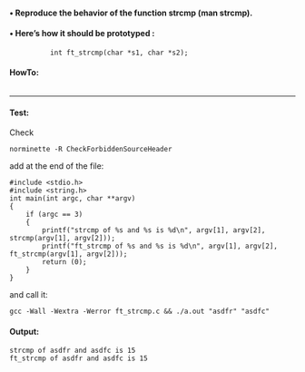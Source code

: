 #### • Reproduce the behavior of the function strcmp (man strcmp). 
#### • Here’s how it should be prototyped :
```
          int ft_strcmp(char *s1, char *s2);
```
#### HowTo:
```

```
--------  
#### Test:
Check
```
norminette -R CheckForbiddenSourceHeader 
```
add at the end of the file:
```
#include <stdio.h>
#include <string.h>
int	main(int argc, char **argv)
{
	if (argc == 3)
	{
		printf("strcmp of %s and %s is %d\n", argv[1], argv[2], strcmp(argv[1], argv[2]));
		printf("ft_strcmp of %s and %s is %d\n", argv[1], argv[2], ft_strcmp(argv[1], argv[2]));
		return (0);
	}
}
```
and call it:
```
gcc -Wall -Wextra -Werror ft_strcmp.c && ./a.out "asdfr" "asdfc"
```
#### Output:
```
strcmp of asdfr and asdfc is 15
ft_strcmp of asdfr and asdfc is 15
```